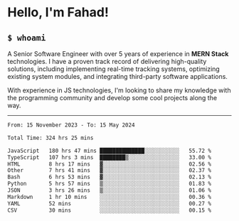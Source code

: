 <h1>Hello, I'm Fahad!</h1>

<h2><code>$ whoami</code></h2>

A Senior Software Engineer with over 5 years of experience in **MERN Stack** technologies. I have a proven track record of delivering high-quality solutions, including implementing real-time tracking systems, optimizing existing system modules, and integrating third-party software applications.

With experience in JS technologies, I'm looking to share my knowledge with the programming community and develop some cool projects along the way.

---

<!--START_SECTION:waka-->

```txt
From: 15 November 2023 - To: 15 May 2024

Total Time: 324 hrs 25 mins

JavaScript   180 hrs 47 mins ██████████████░░░░░░░░░░░   55.72 %
TypeScript   107 hrs 3 mins  ████████▒░░░░░░░░░░░░░░░░   33.00 %
HTML         8 hrs 17 mins   ▓░░░░░░░░░░░░░░░░░░░░░░░░   02.56 %
Other        7 hrs 41 mins   ▓░░░░░░░░░░░░░░░░░░░░░░░░   02.37 %
Bash         6 hrs 53 mins   ▓░░░░░░░░░░░░░░░░░░░░░░░░   02.13 %
Python       5 hrs 57 mins   ▒░░░░░░░░░░░░░░░░░░░░░░░░   01.83 %
JSON         3 hrs 26 mins   ▒░░░░░░░░░░░░░░░░░░░░░░░░   01.06 %
Markdown     1 hr 10 mins    ░░░░░░░░░░░░░░░░░░░░░░░░░   00.36 %
YAML         52 mins         ░░░░░░░░░░░░░░░░░░░░░░░░░   00.27 %
CSV          30 mins         ░░░░░░░░░░░░░░░░░░░░░░░░░   00.15 %
```

<!--END_SECTION:waka-->

<!--
**heyFahad/heyFahad** is a ✨ _special_ ✨ repository because its `README.md` (this file) appears on your GitHub profile.

Here are some ideas to get you started:

- 🔭 I’m currently working on ...
- 🌱 I’m currently learning ...
- 👯 I’m looking to collaborate on ...
- 🤔 I’m looking for help with ...
- 💬 Ask me about ...
- 📫 How to reach me: ...
- 😄 Pronouns: ...
- ⚡ Fun fact: ...
-->

